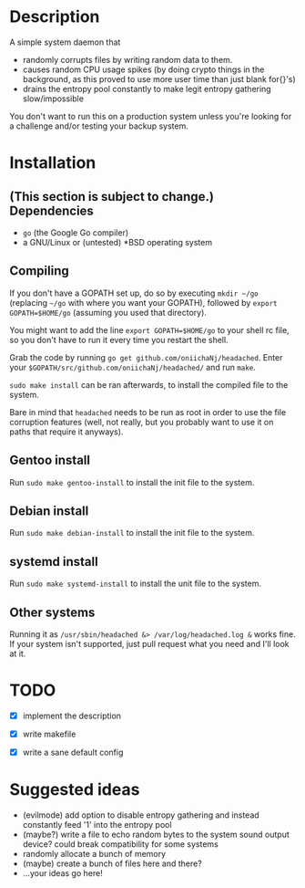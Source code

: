 Description
===========
A simple system daemon that
* randomly corrupts files by writing random data to them.
* causes random CPU usage spikes (by doing crypto things in the background, as this proved to use more user time than just blank for{}'s)
* drains the entropy pool constantly to make legit entropy gathering slow/impossible

You don't want to run this on a production system unless you're looking for a challenge and/or testing your backup system.

Installation
============
(This section is subject to change.)
Dependencies
------------
* `go` (the Google Go compiler)
* a GNU/Linux or (untested) *BSD operating system

Compiling 
---------
If you don't have a GOPATH set up, do so by executing `mkdir ~/go` (replacing `~/go` with where you want your GOPATH), followed by `export GOPATH=$HOME/go` (assuming you used that directory).

You might want to add the line `export GOPATH=$HOME/go` to your shell rc file, so you don't have to run it every time you restart the shell.

Grab the code by running `go get github.com/oniichaNj/headached`.
Enter your `$GOPATH/src/github.com/oniichaNj/headached/` and run `make`.

`sudo make install` can be ran afterwards, to install the compiled file to the system. 


Bare in mind that `headached` needs to be run as root in order to use the file corruption features (well, not really, but you probably want to use it on paths that require it anyways).

Gentoo install
--------------
Run `sudo make gentoo-install` to install the init file to the system.

Debian install
--------------
Run `sudo make debian-install` to install the init file to the system.

systemd install
---------------
Run `sudo make systemd-install` to install the unit file to the system.

Other systems
-------------
Running it as `/usr/sbin/headached &> /var/log/headached.log &` works fine.
If your system isn't supported, just pull request what you need and I'll look at it.



TODO
====

- [X] implement the description
- [X] write makefile
- [X] write a sane default config


Suggested ideas
===============
* (evilmode) add option to disable entropy gathering and instead constantly feed '1' into the entropy pool
* (maybe?) write a file to echo random bytes to the system sound output device? could break compatibility for some systems
* randomly allocate a bunch of memory
* (maybe) create a bunch of files here and there?
* ...your ideas go here!